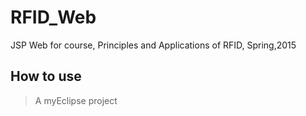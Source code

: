 # RFID_Web
JSP Web for course, Principles and Applications of RFID, Spring,2015

## How to use
> A myEclipse project
